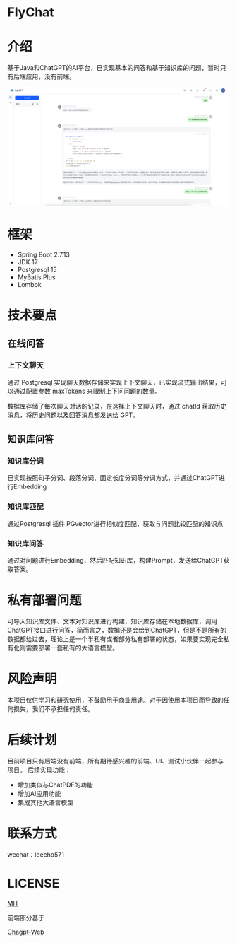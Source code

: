 # FlyChat

# 介绍

基于Java和ChatGPT的AI平台，已实现基本的问答和基于知识库的问题，暂时只有后端应用，没有前端。

![Screenshot](screenshots/img.png)
# 框架

- Spring Boot 2.7.13
- JDK 17
- Postgresql 15
- MyBatis Plus
- Lombok


# 技术要点

## 在线问答

### 上下文聊天

通过 Postgresql 实现聊天数据存储来实现上下文聊天，已实现流式输出结果，可以通过配置参数 maxTokens 来限制上下问问题的数量。

数据库存储了每次聊天对话的记录，在选择上下文聊天时，通过 chatId 获取历史消息，将历史问题以及回答消息都发送给 GPT。

## 知识库问答

### 知识库分词
已实现按照句子分词、段落分词、固定长度分词等分词方式，并通过ChatGPT进行Embedding

### 知识库匹配
通过Postgresql 插件 PGvector进行相似度匹配，获取与问题比较匹配的知识点

### 知识库问答
通过对问题进行Embedding，然后匹配知识库，构建Prompt，发送给ChatGPT获取答案。

# 私有部署问题

可导入知识库文件、文本对知识库进行构建，知识库存储在本地数据库，调用ChatGPT接口进行问答，简而言之，数据还是会给到ChatGPT，但是不是所有的数据都给过去，理论上是一个半私有或者部分私有部署的状态，如果要实现完全私有化则需要部署一套私有的大语言模型。

# 风险声明

本项目仅供学习和研究使用，不鼓励用于商业用途。对于因使用本项目而导致的任何损失，我们不承担任何责任。

# 后续计划
目前项目只有后端没有前端，所有期待感兴趣的前端、UI、测试小伙伴一起参与项目。
后续实现功能：
- 增加类似与ChatPDF的功能
- 增加AI应用功能
- 集成其他大语言模型

# 联系方式

wechat：leecho571

# LICENSE
[MIT](LICENSE)

前端部分基于

[Chagpt-Web](https://github.com/Chanzhaoyu/chatgpt-web)